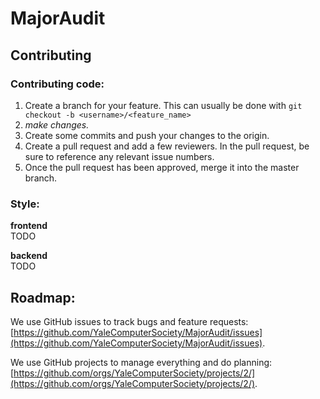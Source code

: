 # MajorAudit

## Contributing

### Contributing code:

1. Create a branch for your feature. This can usually be done with `git checkout -b <username>/<feature_name>`
2. _make changes._
3. Create some commits and push your changes to the origin.
4. Create a pull request and add a few reviewers. In the pull request, be sure to reference any relevant issue numbers.
5. Once the pull request has been approved, merge it into the master branch.

### Style:

**frontend**  
TODO

**backend**  
TODO

## Roadmap:

We use GitHub issues to track bugs and feature requests: [https://github.com/YaleComputerSociety/MajorAudit/issues](https://github.com/YaleComputerSociety/MajorAudit/issues).

We use GitHub projects to manage everything and do planning: [https://github.com/orgs/YaleComputerSociety/projects/2/](https://github.com/orgs/YaleComputerSociety/projects/2/).
